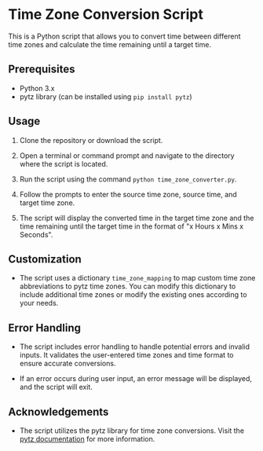 # Time Zone Conversion Script

This is a Python script that allows you to convert time between different time zones and calculate the time remaining until a target time.

## Prerequisites

- Python 3.x
- pytz library (can be installed using `pip install pytz`)

## Usage

1. Clone the repository or download the script.

2. Open a terminal or command prompt and navigate to the directory where the script is located.

3. Run the script using the command `python time_zone_converter.py`.

4. Follow the prompts to enter the source time zone, source time, and target time zone.

5. The script will display the converted time in the target time zone and the time remaining until the target time in the format of "x Hours x Mins x Seconds".

## Customization

- The script uses a dictionary `time_zone_mapping` to map custom time zone abbreviations to pytz time zones. You can modify this dictionary to include additional time zones or modify the existing ones according to your needs.

## Error Handling

- The script includes error handling to handle potential errors and invalid inputs. It validates the user-entered time zones and time format to ensure accurate conversions.

- If an error occurs during user input, an error message will be displayed, and the script will exit.

## Acknowledgements

- The script utilizes the pytz library for time zone conversions. Visit the [pytz documentation](https://pypi.org/project/pytz/) for more information.
